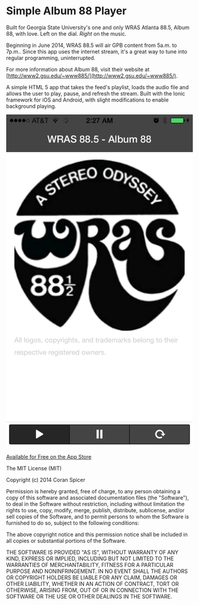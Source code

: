 # Simple Album 88 Player

Built for Georgia State University's one and only WRAS Atlanta 88.5, Album 88, with love. Left on the dial. *Right* on the music.

Beginning in June 2014, WRAS 88.5 will air GPB content from 5a.m. to 7p.m.. Since this app uses the internet stream, it's a great way to tune into regular programming, uninterrupted.

For more information about Album 88, visit their website at [http://www2.gsu.edu/~www885/](http://www2.gsu.edu/~www885/).

A simple HTML 5 app that takes the feed's playlist, loads the audio file and allows the user to play, pause, and refresh the stream. Built with the Ionic framework for iOS and Android, with slight modifications to enable background playing.

![Screenshot](/design/screen-retina.png "iPhone 5 screenshot")

[Available for Free on the App Store](https://itunes.apple.com/us/app/album-88/id883078905?ls=1&mt=8)



The MIT License (MIT)

Copyright (c) 2014 Coran Spicer

Permission is hereby granted, free of charge, to any person obtaining a copy
of this software and associated documentation files (the "Software"), to deal
in the Software without restriction, including without limitation the rights
to use, copy, modify, merge, publish, distribute, sublicense, and/or sell
copies of the Software, and to permit persons to whom the Software is
furnished to do so, subject to the following conditions:

The above copyright notice and this permission notice shall be included in
all copies or substantial portions of the Software.

THE SOFTWARE IS PROVIDED "AS IS", WITHOUT WARRANTY OF ANY KIND, EXPRESS OR
IMPLIED, INCLUDING BUT NOT LIMITED TO THE WARRANTIES OF MERCHANTABILITY,
FITNESS FOR A PARTICULAR PURPOSE AND NONINFRINGEMENT. IN NO EVENT SHALL THE
AUTHORS OR COPYRIGHT HOLDERS BE LIABLE FOR ANY CLAIM, DAMAGES OR OTHER
LIABILITY, WHETHER IN AN ACTION OF CONTRACT, TORT OR OTHERWISE, ARISING FROM,
OUT OF OR IN CONNECTION WITH THE SOFTWARE OR THE USE OR OTHER DEALINGS IN
THE SOFTWARE.
